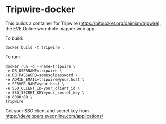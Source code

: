 # Tripwire-docker

This builds a container for Tripwire (https://bitbucket.org/daimian/tripwire),
the EVE Online wormhole mapper web app.

To build:

```docker build -t tripwire .```

To run:

```
docker run -d --name=tripwire \
-e DB_USERNAME=tripwire \
-e DB_PASSWORD=somesqlpassword \
-e ADMIN_EMAIL=tripwire@your.host \
-e SERVER_NAME=your.host \
-e SSO_CLIENT_ID=your_client_id \
-e SSO_SECRET_KEY=your_secret_key \
-p 8080:80 \
tripwire
```

Get your SSO client and secret key from https://developers.eveonline.com/applications/
